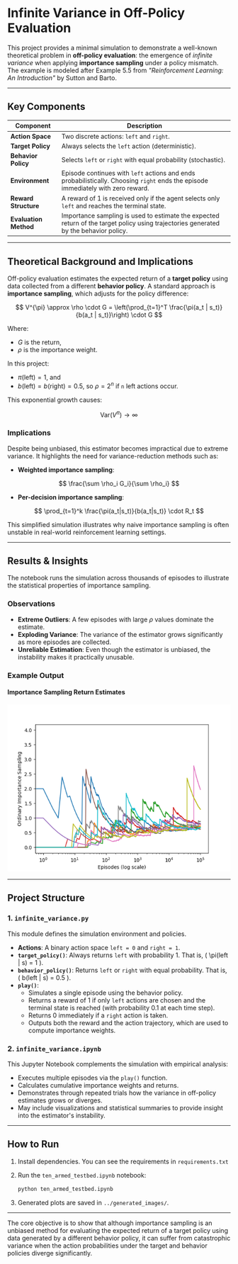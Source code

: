 # Infinite Variance in Off-Policy Evaluation  
This project provides a minimal simulation to demonstrate a well-known theoretical problem in **off-policy evaluation**: the emergence of *infinite variance* when applying **importance sampling** under a policy mismatch. The example is modeled after Example 5.5 from *"Reinforcement Learning: An Introduction"* by Sutton and Barto.

---

## Key Components

| Component            | Description                                                                 |
|----------------------|-----------------------------------------------------------------------------|
| **Action Space**     | Two discrete actions: `left` and `right`.                                  |
| **Target Policy**    | Always selects the `left` action (deterministic).                          |
| **Behavior Policy**  | Selects `left` or `right` with equal probability (stochastic).             |
| **Environment**      | Episode continues with `left` actions and ends probabilistically. Choosing `right` ends the episode immediately with zero reward. |
| **Reward Structure** | A reward of 1 is received only if the agent selects only `left` and reaches the terminal state. |
| **Evaluation Method**| Importance sampling is used to estimate the expected return of the target policy using trajectories generated by the behavior policy. |

---

## Theoretical Background and Implications

Off-policy evaluation estimates the expected return of a **target policy** using data collected from a different **behavior policy**. A standard approach is **importance sampling**, which adjusts for the policy difference:

$$
V^{\pi} \approx \rho \cdot G = \left(\prod_{t=1}^T \frac{\pi(a_t | s_t)}{b(a_t | s_t)}\right) \cdot G
$$

Where:
- $G$ is the return,
- $\rho$ is the importance weight.

In this project:
- $\pi(\text{left}) = 1$, and 
- $b(\text{left}) = b(\text{right}) = 0.5$, so 
  $\rho = 2^n$ if `n` left actions occur.

This exponential growth causes:

$$
\text{Var}(V^{\pi}) \to \infty
$$

### Implications

Despite being unbiased, this estimator becomes impractical due to extreme variance. It highlights the need for variance-reduction methods such as:

- **Weighted importance sampling**:  

$$
\frac{\sum \rho_i G_i}{\sum \rho_i}
$$

- **Per-decision importance sampling**:

$$
\prod_{t=1}^k \frac{\pi(a_t|s_t)}{b(a_t|s_t)} \cdot R_t
$$

This simplified simulation illustrates why naive importance sampling is often unstable in real-world reinforcement learning settings.

---

## Results & Insights

The notebook runs the simulation across thousands of episodes to illustrate the statistical properties of importance sampling.

### Observations

- **Extreme Outliers**: A few episodes with large $\rho$ values dominate the estimate.
- **Exploding Variance**: The variance of the estimator grows significantly as more episodes are collected.
- **Unreliable Estimation**: Even though the estimator is unbiased, the instability makes it practically unusable.

### Example Output 

#### Importance Sampling Return Estimates

![Optimal Policy](generated_images/figure_5_4.png)  


---

## Project Structure

### 1. `infinite_variance.py`

This module defines the simulation environment and policies.

- **Actions**: A binary action space `left = 0` and `right = 1`.
- **`target_policy()`**: Always returns `left` with probability 1. That is, \( \pi(left | s) = 1 \).
- **`behavior_policy()`**: Returns `left` or `right` with equal probability. That is, \( b(left | s) = 0.5 \).
- **`play()`**:
  - Simulates a single episode using the behavior policy.
  - Returns a reward of 1 if only `left` actions are chosen and the terminal state is reached (with probability 0.1 at each time step).
  - Returns 0 immediately if a `right` action is taken.
  - Outputs both the reward and the action trajectory, which are used to compute importance weights.

### 2. `infinite_variance.ipynb`

This Jupyter Notebook complements the simulation with empirical analysis:

- Executes multiple episodes via the `play()` function.
- Calculates cumulative importance weights and returns.
- Demonstrates through repeated trials how the variance in off-policy estimates grows or diverges.
- May include visualizations and statistical summaries to provide insight into the estimator's instability.

---


## How to Run
1. Install dependencies.
You can see the requirements in `requirements.txt`


2. Run the `ten_armed_testbed.ipynb` notebook:
   ```bash
   python ten_armed_testbed.ipynb
   ```
3. Generated plots are saved in `../generated_images/`.


---
The core objective is to show that although importance sampling is an unbiased method for evaluating the expected return of a target policy using data generated by a different behavior policy, it can suffer from catastrophic variance when the action probabilities under the target and behavior policies diverge significantly.


